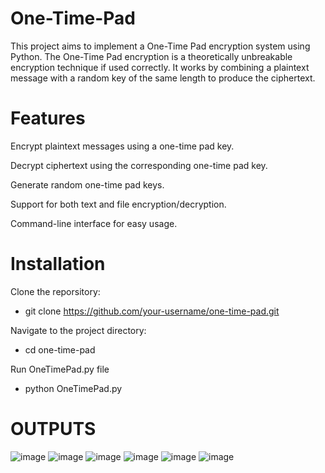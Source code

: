 # One-Time-Pad
This project aims to implement a One-Time Pad encryption system using Python. The One-Time Pad encryption is a theoretically unbreakable encryption technique if used correctly. It works by combining a plaintext message with a random key of the same length to produce the ciphertext.

# Features
Encrypt plaintext messages using a one-time pad key.

Decrypt ciphertext using the corresponding one-time pad key.

Generate random one-time pad keys.

Support for both text and file encryption/decryption.

Command-line interface for easy usage.


# Installation

Clone the reporsitory:

 - git clone https://github.com/your-username/one-time-pad.git
 
Navigate to the project directory:

 - cd one-time-pad
 
Run OneTimePad.py file

 - python OneTimePad.py




# OUTPUTS
![image](https://github.com/Ishanahmed07/One-Time-Pad/assets/80642174/b43976be-4d9e-4d5b-ab53-0a5913972714)
![image](https://github.com/Ishanahmed07/One-Time-Pad/assets/80642174/a248efe9-0d40-436e-801e-9e60849cd5d6)
![image](https://github.com/Ishanahmed07/One-Time-Pad/assets/80642174/4bd260ab-75bc-4f56-8fb0-45433967f173)
![image](https://github.com/Ishanahmed07/One-Time-Pad/assets/80642174/31f62754-3057-44eb-a555-38c40cad1ed8)
![image](https://github.com/Ishanahmed07/One-Time-Pad/assets/80642174/2242722e-7774-4186-a0f6-bb839749d478)
![image](https://github.com/Ishanahmed07/One-Time-Pad/assets/80642174/e2afbc01-aa4b-45e8-a17e-8f2e6118ccbd)
